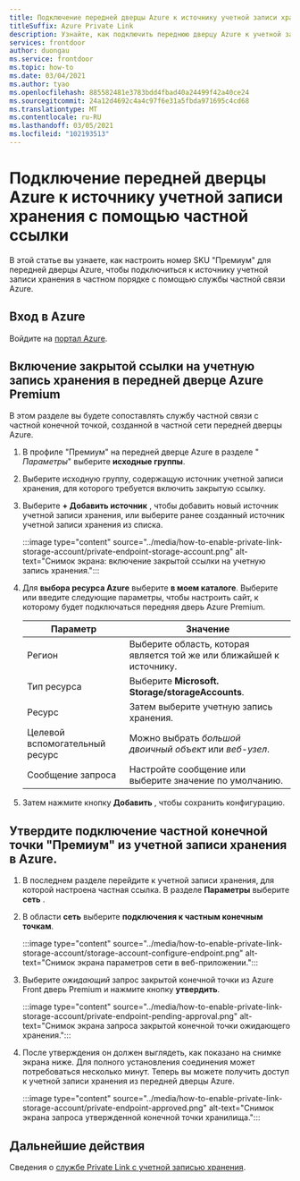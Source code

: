 ```yaml
---
title: Подключение передней дверцы Azure к источнику учетной записи хранения с помощью частной ссылки
titleSuffix: Azure Private Link
description: Узнайте, как подключить переднюю дверцу Azure к учетной записи хранения в частном порядке.
services: frontdoor
author: duongau
ms.service: frontdoor
ms.topic: how-to
ms.date: 03/04/2021
ms.author: tyao
ms.openlocfilehash: 885582481e3783bdd4fbad40a24499f42a40ce24
ms.sourcegitcommit: 24a12d4692c4a4c97f6e31a5fbda971695c4cd68
ms.translationtype: MT
ms.contentlocale: ru-RU
ms.lasthandoff: 03/05/2021
ms.locfileid: "102193513"
---
```

# <a name="connect-azure-front-door-premium-to-a-storage-account-origin-with-private-link"></a>Подключение передней дверцы Azure к источнику учетной записи хранения с помощью частной ссылки

В этой статье вы узнаете, как настроить номер SKU "Премиум" для передней дверцы Azure, чтобы подключиться к источнику учетной записи хранения в частном порядке с помощью службы частной связи Azure.

## <a name="sign-in-to-azure"></a>Вход в Azure

Войдите на [портал Azure](https://portal.azure.com).

## <a name="enable-private-link-to-a-storage-account-in-azure-front-door-premium"></a>Включение закрытой ссылки на учетную запись хранения в передней дверце Azure Premium
 
В этом разделе вы будете сопоставлять службу частной связи с частной конечной точкой, созданной в частной сети передней дверцы Azure. 

1. В профиле "Премиум" на передней дверце Azure в разделе " *Параметры*" выберите **исходные группы**.

1. Выберите исходную группу, содержащую источник учетной записи хранения, для которого требуется включить закрытую ссылку.

1. Выберите **+ Добавить источник** , чтобы добавить новый источник учетной записи хранения, или выберите ранее созданный источник учетной записи хранения из списка.

    :::image type="content" source="../media/how-to-enable-private-link-storage-account/private-endpoint-storage-account.png" alt-text="Снимок экрана: включение закрытой ссылки на учетную запись хранения.":::

1. Для **выбора ресурса Azure** выберите **в моем каталоге**. Выберите или введите следующие параметры, чтобы настроить сайт, к которому будет подключаться передняя дверь Azure Premium.

    | Параметр | Значение |
    | ------- | ----- |
    | Регион | Выберите область, которая является той же или ближайшей к источнику. |
    | Тип ресурса | Выберите **Microsoft. Storage/storageAccounts**. |
    | Ресурс | Затем выберите учетную запись хранения. |
    | Целевой вспомогательный ресурс | Можно выбрать *большой двоичный объект* или *веб-узел*. |
    | Сообщение запроса | Настройте сообщение или выберите значение по умолчанию. |

1. Затем нажмите кнопку **Добавить** , чтобы сохранить конфигурацию.

## <a name="approve-azure-front-door-premium-private-endpoint-connection-from-the-storage-account"></a>Утвердите подключение частной конечной точки "Премиум" из учетной записи хранения в Azure.

1. В последнем разделе перейдите к учетной записи хранения, для которой настроена частная ссылка. В разделе **Параметры** выберите **сеть** .

1. В области **сеть** выберите **подключения к частным конечным точкам**. 

    :::image type="content" source="../media/how-to-enable-private-link-storage-account/storage-account-configure-endpoint.png" alt-text="Снимок экрана параметров сети в веб-приложении.":::

1. Выберите *ожидающий* запрос закрытой конечной точки из Azure Front дверь Premium и нажмите кнопку **утвердить**.

    :::image type="content" source="../media/how-to-enable-private-link-storage-account/private-endpoint-pending-approval.png" alt-text="Снимок экрана запроса закрытой конечной точки ожидающего хранения.":::

1. После утверждения он должен выглядеть, как показано на снимке экрана ниже. Для полного установления соединения может потребоваться несколько минут. Теперь вы можете получить доступ к учетной записи хранения из передней дверцы Azure.

    :::image type="content" source="../media/how-to-enable-private-link-storage-account/private-endpoint-approved.png" alt-text="Снимок экрана запроса утвержденной конечной точки хранилища.":::

## <a name="next-steps"></a>Дальнейшие действия

Сведения о [службе Private Link с учетной записью хранения](../../storage/common/storage-private-endpoints.md).

